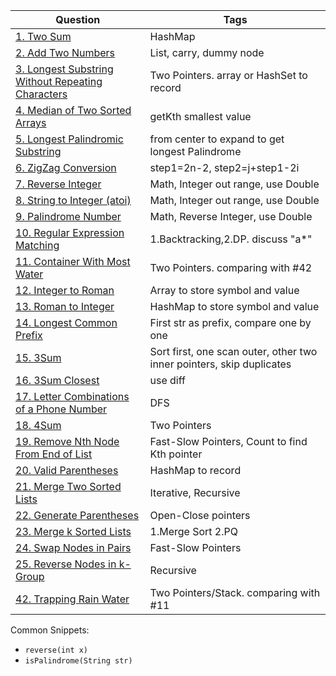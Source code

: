 |Question		|Tags		|
|---------------|-----------|
|[1. Two Sum](https://leetcode.com/problems/two-sum/)|HashMap|
|[2. Add Two Numbers](https://leetcode.com/problems/add-two-numbers/)|List, carry, dummy node|
|[3. Longest Substring Without Repeating Characters](https://leetcode.com/problems/longest-substring-without-repeating-characters/)|Two Pointers. array or HashSet to record|
|[4. Median of Two Sorted Arrays](https://leetcode.com/problems/median-of-two-sorted-arrays/)|getKth smallest value|
|[5. Longest Palindromic Substring](https://leetcode.com/problems/longest-palindromic-substring/)|from center to expand to get longest Palindrome|
|[6. ZigZag Conversion](https://leetcode.com/problems/zigzag-conversion/)|step1=2n-2, step2=j+step1-2i|
|[7. Reverse Integer](https://leetcode.com/problems/reverse-integer/)|Math, Integer out range, use Double|
|[8. String to Integer (atoi)](https://leetcode.com/problems/string-to-integer-atoi/)|Math, Integer out range, use Double|
|[9. Palindrome Number](https://leetcode.com/problems/palindrome-number/)|Math, Reverse Integer, use Double|
|[10. Regular Expression Matching](https://leetcode.com/problems/regular-expression-matching/)|1.Backtracking,2.DP. discuss "a*"|
|[11. Container With Most Water](https://leetcode.com/problems/container-with-most-water/)|Two Pointers. comparing with #42|
|[12. Integer to Roman](https://leetcode.com/problems/integer-to-roman/)|Array to store symbol and value|
|[13. Roman to Integer](https://leetcode.com/problems/roman-to-integer/)|HashMap to store symbol and value|
|[14. Longest Common Prefix](https://leetcode.com/problems/longest-common-prefix/)|First str as prefix, compare one by one|
|[15. 3Sum](https://leetcode.com/problems/3sum/)|Sort first, one scan outer, other two inner pointers, skip duplicates|
|[16. 3Sum Closest](https://leetcode.com/problems/3sum-closest/)|use diff|
|[17. Letter Combinations of a Phone Number](https://leetcode.com/problems/letter-combinations-of-a-phone-number/)|DFS|
|[18. 4Sum](https://leetcode.com/problems/4sum/)|Two Pointers|
|[19. Remove Nth Node From End of List](https://leetcode.com/problems/remove-nth-node-from-end-of-list/)|Fast-Slow Pointers, Count to find Kth pointer|
|[20. Valid Parentheses](https://leetcode.com/problems/valid-parentheses/)|HashMap to record|
|[21. Merge Two Sorted Lists](https://leetcode.com/problems/merge-two-sorted-lists/)|Iterative, Recursive|
|[22. Generate Parentheses](https://leetcode.com/problems/generate-parentheses/)|Open-Close pointers|
|[23. Merge k Sorted Lists](https://leetcode.com/problems/merge-k-sorted-lists/)|1.Merge Sort 2.PQ|
|[24. Swap Nodes in Pairs](https://leetcode.com/problems/swap-nodes-in-pairs/)|Fast-Slow Pointers|
|[25. Reverse Nodes in k-Group](https://leetcode.com/problems/reverse-nodes-in-k-group/)|Recursive|
|[42. Trapping Rain Water](https://leetcode.com/problems/trapping-rain-water/)|Two Pointers/Stack. comparing with #11|

Common Snippets:
+ `reverse(int x)`
+ `isPalindrome(String str)`